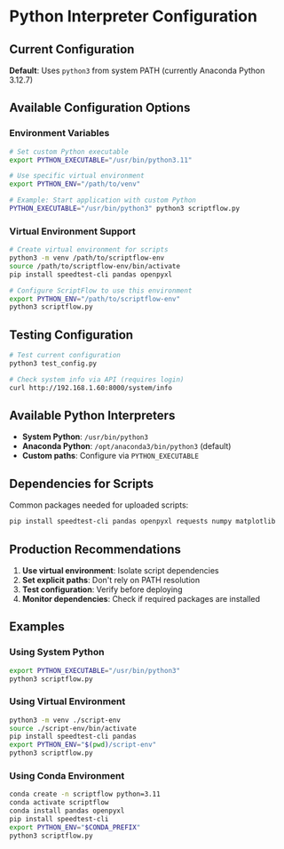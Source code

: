 # Python Interpreter Configuration

## Current Configuration

**Default**: Uses `python3` from system PATH (currently Anaconda Python 3.12.7)

## Available Configuration Options

### Environment Variables

```bash
# Set custom Python executable
export PYTHON_EXECUTABLE="/usr/bin/python3.11"

# Use specific virtual environment  
export PYTHON_ENV="/path/to/venv"

# Example: Start application with custom Python
PYTHON_EXECUTABLE="/usr/bin/python3" python3 scriptflow.py
```

### Virtual Environment Support

```bash
# Create virtual environment for scripts
python3 -m venv /path/to/scriptflow-env
source /path/to/scriptflow-env/bin/activate
pip install speedtest-cli pandas openpyxl

# Configure ScriptFlow to use this environment
export PYTHON_ENV="/path/to/scriptflow-env"
python3 scriptflow.py
```

## Testing Configuration

```bash
# Test current configuration
python3 test_config.py

# Check system info via API (requires login)
curl http://192.168.1.60:8000/system/info
```

## Available Python Interpreters

- **System Python**: `/usr/bin/python3`
- **Anaconda Python**: `/opt/anaconda3/bin/python3` (default)
- **Custom paths**: Configure via `PYTHON_EXECUTABLE`

## Dependencies for Scripts

Common packages needed for uploaded scripts:

```bash
pip install speedtest-cli pandas openpyxl requests numpy matplotlib
```

## Production Recommendations

1. **Use virtual environment**: Isolate script dependencies
2. **Set explicit paths**: Don't rely on PATH resolution
3. **Test configuration**: Verify before deploying
4. **Monitor dependencies**: Check if required packages are installed

## Examples

### Using System Python
```bash
export PYTHON_EXECUTABLE="/usr/bin/python3"
python3 scriptflow.py
```

### Using Virtual Environment
```bash
python3 -m venv ./script-env
source ./script-env/bin/activate
pip install speedtest-cli pandas
export PYTHON_ENV="$(pwd)/script-env"
python3 scriptflow.py
```

### Using Conda Environment
```bash
conda create -n scriptflow python=3.11
conda activate scriptflow
conda install pandas openpyxl
pip install speedtest-cli
export PYTHON_ENV="$CONDA_PREFIX"
python3 scriptflow.py
```